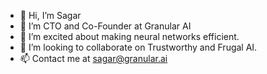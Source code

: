 - 👋 Hi, I’m Sagar
- 👀 I’m CTO and Co-Founder at Granular AI
- 🌱 I’m excited about making neural networks efficient.
- 💞️ I’m looking to collaborate on Trustworthy and Frugal AI.
- 📫 Contact me at sagar@granular.ai

<!---
sagarverma/sagarverma is a ✨ special ✨ repository because its `README.md` (this file) appears on your GitHub profile.
You can click the Preview link to take a look at your changes.
--->
